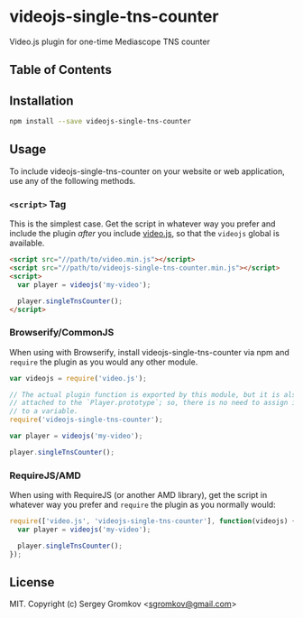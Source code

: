 # videojs-single-tns-counter

Video.js plugin for one-time Mediascope TNS counter

## Table of Contents

<!-- START doctoc -->
<!-- END doctoc -->
## Installation

```sh
npm install --save videojs-single-tns-counter
```

## Usage

To include videojs-single-tns-counter on your website or web application, use any of the following methods.

### `<script>` Tag

This is the simplest case. Get the script in whatever way you prefer and include the plugin _after_ you include [video.js][videojs], so that the `videojs` global is available.

```html
<script src="//path/to/video.min.js"></script>
<script src="//path/to/videojs-single-tns-counter.min.js"></script>
<script>
  var player = videojs('my-video');

  player.singleTnsCounter();
</script>
```

### Browserify/CommonJS

When using with Browserify, install videojs-single-tns-counter via npm and `require` the plugin as you would any other module.

```js
var videojs = require('video.js');

// The actual plugin function is exported by this module, but it is also
// attached to the `Player.prototype`; so, there is no need to assign it
// to a variable.
require('videojs-single-tns-counter');

var player = videojs('my-video');

player.singleTnsCounter();
```

### RequireJS/AMD

When using with RequireJS (or another AMD library), get the script in whatever way you prefer and `require` the plugin as you normally would:

```js
require(['video.js', 'videojs-single-tns-counter'], function(videojs) {
  var player = videojs('my-video');

  player.singleTnsCounter();
});
```

## License

MIT. Copyright (c) Sergey Gromkov &lt;sgromkov@gmail.com&gt;


[videojs]: http://videojs.com/
